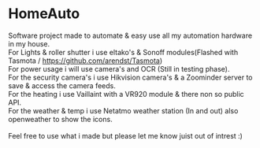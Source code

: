 # HomeAuto

Software project made to automate & easy use all my automation hardware in my house.<br>
For Lights & roller shutter i use eltako's & Sonoff modules(Flashed with Tasmota / https://github.com/arendst/Tasmota)<br>
For power usage i will use camera's and OCR (Still in testing phase).<br>
For the security camera's i use Hikvision camera's & a Zoominder server to save & access the camera feeds.<br>
For the heating i use Vaillaint with a VR920 module & there non so public API.<br>
For the weather & temp i use Netatmo weather station (In and out) also openweather to show the icons.<br>
<br>
Feel free to use what i made but please let me know juist out of intrest :)
